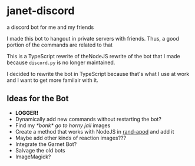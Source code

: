 # janet-discord
a discord bot for me and my friends

I made this bot to hangout in private servers with friends. Thus, a good portion of the commands are related to that

This is a TypeScript rewrite of theNodeJS rewrite of the bot that I made because `discord.py` is no longer maintained.

I decided to rewrite the bot in TypeScript because that's what I use at work and I want to get more familair with it.

## Ideas for the Bot
* **LOGGER!**
* Dynamically add new commands without restarting the bot?
* Find my *\*bonk\* go to horny jail* images
* Create a method that works with NodeJS in [rand-apod](https://github.com/bwmabe/rand-apod) and add it
* Maybe add other kinds of reaction images???
* Integrate the Garnet Bot?
* Salvage the old bots
* ImageMagick?
